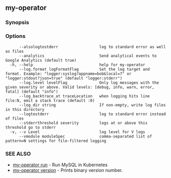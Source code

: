 ## my-operator



### Synopsis



### Options

```
      --alsologtostderr                  log to standard error as well as files
      --analytics                        Send analytical events to Google Analytics (default true)
  -h, --help                             help for my-operator
      --log.format logFormatFlag         Set the log target and format. Example: "logger:syslog?appname=bob&local=7" or "logger:stdout?json=true" (default "logger:stderr")
      --log.level levelFlag              Only log messages with the given severity or above. Valid levels: [debug, info, warn, error, fatal] (default "info")
      --log_backtrace_at traceLocation   when logging hits line file:N, emit a stack trace (default :0)
      --log_dir string                   If non-empty, write log files in this directory
      --logtostderr                      log to standard error instead of files
      --stderrthreshold severity         logs at or above this threshold go to stderr
  -v, --v Level                          log level for V logs
      --vmodule moduleSpec               comma-separated list of pattern=N settings for file-filtered logging
```

### SEE ALSO

* [my-operator run](my-operator_run.md)	 - Run MySQL in Kubernetes
* [my-operator version](my-operator_version.md)	 - Prints binary version number.


